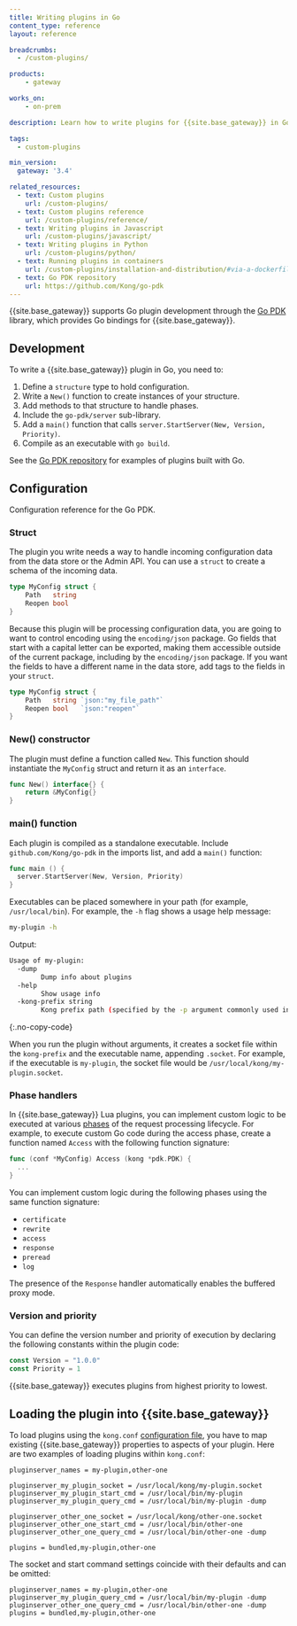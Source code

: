 ```yaml
---
title: Writing plugins in Go
content_type: reference
layout: reference

breadcrumbs:
  - /custom-plugins/

products:
    - gateway

works_on:
    - on-prem

description: Learn how to write plugins for {{site.base_gateway}} in Go.

tags:
  - custom-plugins

min_version:
  gateway: '3.4'

related_resources:
  - text: Custom plugins
    url: /custom-plugins/
  - text: Custom plugins reference
    url: /custom-plugins/reference/
  - text: Writing plugins in Javascript
    url: /custom-plugins/javascript/
  - text: Writing plugins in Python
    url: /custom-plugins/python/
  - text: Running plugins in containers
    url: /custom-plugins/installation-and-distribution/#via-a-dockerfile-or-docker-run-install-and-load
  - text: Go PDK repository
    url: https://github.com/Kong/go-pdk
---
```


{{site.base_gateway}} supports Go plugin development through the [Go PDK](https://pkg.go.dev/github.com/Kong/go-pdk) library,
which provides Go bindings for {{site.base_gateway}}.

## Development

To write a {{site.base_gateway}} plugin in Go, you need to:

1. Define a `structure` type to hold configuration.
2. Write a `New()` function to create instances of your structure.
3. Add methods to that structure to handle phases.
4. Include the `go-pdk/server` sub-library.
5. Add a `main()` function that calls `server.StartServer(New, Version, Priority)`.
6. Compile as an executable with `go build`.

See the [Go PDK repository](https://github.com/Kong/go-pdk/tree/master/examples) for examples of plugins built with Go.

## Configuration

Configuration reference for the Go PDK.

<!--vale off-->
### Struct
<!--vale on-->

The plugin you write needs a way to handle incoming configuration data from the data store or the Admin API.
You can use a `struct` to create a schema of the incoming data.

```go
type MyConfig struct {
    Path   string
    Reopen bool
}
```
Because this plugin will be processing configuration data, you are going to want to control encoding using the `encoding/json` package.
Go fields that start with a capital letter can be exported, making them accessible outside of the current package, including by the `encoding/json` package.
If you want the fields to have a different name in the data store, add tags to the fields in your `struct`.

```go
type MyConfig struct {
    Path   string `json:"my_file_path"`
    Reopen bool   `json:"reopen"`
}
```

<!--vale off-->
### New() constructor
<!--vale on-->

The plugin must define a function called `New`.
This function should instantiate the `MyConfig` struct and return it as an `interface`.

```go
func New() interface{} {
    return &MyConfig{}
}
```

<!--vale off-->
### main() function
<!--vale on-->

Each plugin is compiled as a standalone executable. 
Include `github.com/Kong/go-pdk` in the imports list, and add a `main()` function:

```go
func main () {
  server.StartServer(New, Version, Priority)
}
```

Executables can be placed somewhere in your path (for example, `/usr/local/bin`). 
For example, the `-h` flag shows a usage help message:

```sh
my-plugin -h
```

Output:
```sh
Usage of my-plugin:
  -dump
        Dump info about plugins
  -help
        Show usage info
  -kong-prefix string
        Kong prefix path (specified by the -p argument commonly used in the Kong CLI) (default "/usr/local/kong")
```
{:.no-copy-code}

When you run the plugin without arguments, it creates a socket file within the `kong-prefix` and the executable name, appending `.socket`.
For example, if the executable is `my-plugin`, the socket file would be `/usr/local/kong/my-plugin.socket`.

### Phase handlers

In {{site.base_gateway}} Lua plugins, you can implement custom logic to be executed at various [phases](/custom-plugins/handler.lua/) of the request processing lifecycle. 
For example, to execute custom Go code during the access phase, create a function named `Access` with the following function signature:

```go
func (conf *MyConfig) Access (kong *pdk.PDK) {
  ...
}
```

You can implement custom logic during the following phases using the same function signature:

* `certificate`
* `rewrite`
* `access`
* `response`
* `preread`
* `log`

The presence of the `Response` handler automatically enables the buffered proxy mode.

### Version and priority

You can define the version number and priority of execution by declaring the following constants within the plugin code:

```go
const Version = "1.0.0"
const Priority = 1
```

{{site.base_gateway}} executes plugins from highest priority to lowest.

## Loading the plugin into {{site.base_gateway}}

To load plugins using the `kong.conf` [configuration file](/gateway/configuration/), you have to map existing {{site.base_gateway}} properties to aspects of your plugin.
Here are two examples of loading plugins within `kong.conf`:

```
pluginserver_names = my-plugin,other-one

pluginserver_my_plugin_socket = /usr/local/kong/my-plugin.socket
pluginserver_my_plugin_start_cmd = /usr/local/bin/my-plugin
pluginserver_my_plugin_query_cmd = /usr/local/bin/my-plugin -dump

pluginserver_other_one_socket = /usr/local/kong/other-one.socket
pluginserver_other_one_start_cmd = /usr/local/bin/other-one
pluginserver_other_one_query_cmd = /usr/local/bin/other-one -dump

plugins = bundled,my-plugin,other-one
```

The socket and start command settings coincide with
their defaults and can be omitted:

```
pluginserver_names = my-plugin,other-one
pluginserver_my_plugin_query_cmd = /usr/local/bin/my-plugin -dump
pluginserver_other_one_query_cmd = /usr/local/bin/other-one -dump
plugins = bundled,my-plugin,other-one
```
